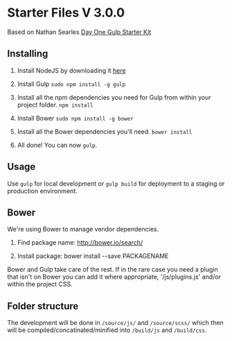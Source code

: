 # Starter Files V 3.0.0
Based on Nathan Searles [Day One Gulp Starter Kit](https://github.com/nathansearles/Day-One-Gulp-Starter-Kit)

## Installing
1. Install NodeJS by downloading it [here](http://nodejs.org/download/)

2. Install Gulp `sudo npm install -g gulp`

3. Install all the npm dependencies you need for Gulp from within your project folder. `npm install`

4. Install Bower `sudo npm install -g bower`

5. Install all the Bower dependencies you'll need. `bower install`

6. All done! You can now `gulp`.

## Usage
Use `gulp` for local development or `gulp build` for deployment to a staging or production environment.

## Bower
We're using Bower to manage vendor dependencies.

1. Find package name: http://bower.io/search/

2. Install package: bower install --save PACKAGENAME

Bower and Gulp take care of the rest. If in the rare case you need a plugin that isn't on Bower you can add it where appropriate, '/js/plugins.js' and/or within the project CSS.

## Folder structure
The development will be done in `/source/js/` and `/source/scss/` which then will be compiled/concatinated/minified into `/build/js` and `/build/css`.